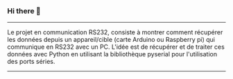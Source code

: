 ### Hi there 👋

<!--
Dans ce git vous trouverez un peu de tout puisque je travaille sur différents projets. 
Vous trouverez des projets orientés en Traitement de la donnée/ML/DL et également des projets orientés IOT. 
Puis, je proposerai des projets orientés en Architecture BigData. 
-->

***********************************************************************************************************************************************************************************
Le projet en communication RS232, consiste à montrer comment récupérer les données depuis un appareil/cible (carte Arduino ou Raspberry pi) qui communique en RS232 avec un PC. L'idée est de récupérer et de traiter ces données avec Python en utilisant la bibliothèque pyserial pour l'utilisation des ports séries. 
***********************************************************************************************************************************************************************************
